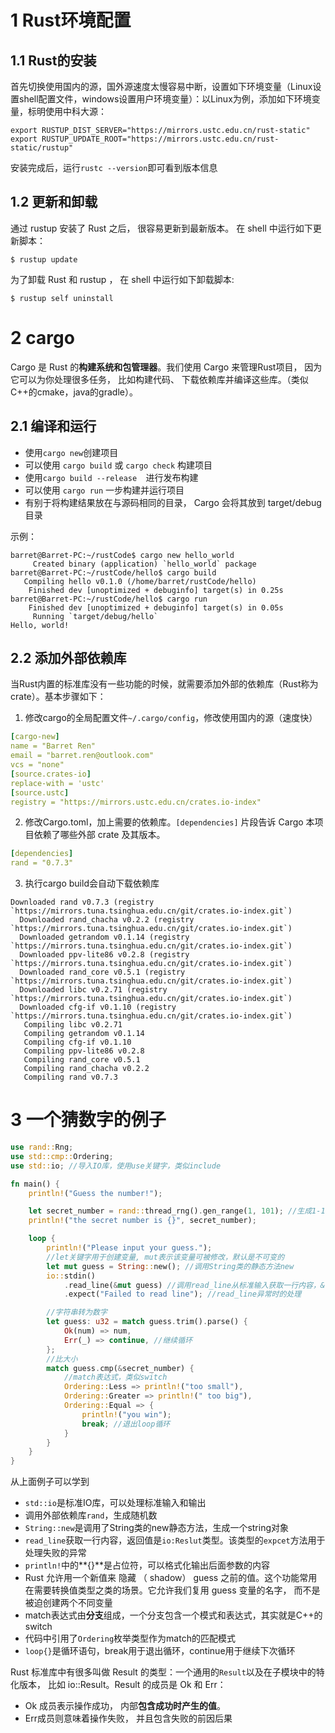 
# 1 Rust环境配置

## 1.1 Rust的安装
首先切换使用国内的源，国外源速度太慢容易中断，设置如下环境变量（Linux设置shell配置文件，windows设置用户环境变量）：以Linux为例，添加如下环境变量，标明使用中科大源：
```shell
export RUSTUP_DIST_SERVER="https://mirrors.ustc.edu.cn/rust-static"
export RUSTUP_UPDATE_ROOT="https://mirrors.ustc.edu.cn/rust-static/rustup"
```
安装完成后，运行`rustc --version`即可看到版本信息​

## 1.2 更新和卸载
通过 rustup 安装了 Rust 之后， 很容易更新到最新版本。 在 shell 中运行如下更新脚本：
```shell
$ rustup update
```
为了卸载 Rust 和 rustup ， 在 shell 中运行如下卸载脚本:
```shell
$ rustup self uninstall
```

# 2 cargo
Cargo 是 Rust 的**构建系统和包管理器**。我们使用 Cargo 来管理Rust项目， 因为它可以为你处理很多任务， 比如构建代码、 下载依赖库并编译这些库。（类似C++的cmake，java的gradle）。

## 2.1 编译和运行
- 使用`cargo new`创建项目
- 可以使用 `cargo build` 或 `cargo check` 构建项目
- 使用`cargo build --release  `进行发布构建
- 可以使用 `cargo run` 一步构建并运行项目
- 有别于将构建结果放在与源码相同的目录， Cargo 会将其放到 target/debug 目录

示例：
```shell
barret@Barret-PC:~/rustCode$ cargo new hello_world
     Created binary (application) `hello_world` package
barret@Barret-PC:~/rustCode/hello$ cargo build
   Compiling hello v0.1.0 (/home/barret/rustCode/hello)
    Finished dev [unoptimized + debuginfo] target(s) in 0.25s
barret@Barret-PC:~/rustCode/hello$ cargo run
    Finished dev [unoptimized + debuginfo] target(s) in 0.05s
     Running `target/debug/hello`
Hello, world!
```

## 2.2 添加外部依赖库
当Rust内置的标准库没有一些功能的时候，就需要添加外部的依赖库（Rust称为crate）。基本步骤如下：

1. 修改cargo的全局配置文件`~/.cargo/config`，修改使用国内的源（速度快）
```yaml
[cargo-new]
name = "Barret Ren"
email = "barret.ren@outlook.com"
vcs = "none"
[source.crates-io]
replace-with = 'ustc'
[source.ustc]
registry = "https://mirrors.ustc.edu.cn/crates.io-index"
```

2. 修改Cargo.toml，加上需要的依赖库。`[dependencies]` 片段告诉 Cargo 本项目依赖了哪些外部 crate 及其版本。
```yaml
[dependencies]
rand = "0.7.3"
```

3. 执行cargo build会自动下载依赖库
```shell
Downloaded rand v0.7.3 (registry `https://mirrors.tuna.tsinghua.edu.cn/git/crates.io-index.git`)
  Downloaded rand_chacha v0.2.2 (registry `https://mirrors.tuna.tsinghua.edu.cn/git/crates.io-index.git`)
  Downloaded getrandom v0.1.14 (registry `https://mirrors.tuna.tsinghua.edu.cn/git/crates.io-index.git`)
  Downloaded ppv-lite86 v0.2.8 (registry `https://mirrors.tuna.tsinghua.edu.cn/git/crates.io-index.git`)
  Downloaded rand_core v0.5.1 (registry `https://mirrors.tuna.tsinghua.edu.cn/git/crates.io-index.git`)
  Downloaded libc v0.2.71 (registry `https://mirrors.tuna.tsinghua.edu.cn/git/crates.io-index.git`)
  Downloaded cfg-if v0.1.10 (registry `https://mirrors.tuna.tsinghua.edu.cn/git/crates.io-index.git`)
   Compiling libc v0.2.71
   Compiling getrandom v0.1.14
   Compiling cfg-if v0.1.10
   Compiling ppv-lite86 v0.2.8
   Compiling rand_core v0.5.1
   Compiling rand_chacha v0.2.2
   Compiling rand v0.7.3
```

# 3 一个猜数字的例子
```rust
use rand::Rng;
use std::cmp::Ordering;
use std::io; //导入IO库，使用use关键字，类似include

fn main() {
    println!("Guess the number!");

    let secret_number = rand::thread_rng().gen_range(1, 101); //生成1-100的随机数
    println!("the secret number is {}", secret_number);

    loop {
        println!("Please input your guess.");
        //let关键字用于创建变量, mut表示该变量可被修改，默认是不可变的
        let mut guess = String::new(); //调用String类的静态方法new
        io::stdin()
            .read_line(&mut guess) //调用read_line从标准输入获取一行内容，&表示引用
            .expect("Failed to read line"); //read_line异常时的处理

        //字符串转为数字
        let guess: u32 = match guess.trim().parse() {
            Ok(num) => num,
            Err(_) => continue, //继续循环
        };
        //比大小
        match guess.cmp(&secret_number) {
            //match表达式，类似switch
            Ordering::Less => println!("too small"),
            Ordering::Greater => println!(" too big"),
            Ordering::Equal => {
                println!("you win");
                break; //退出loop循环
            }
        }
    }
}
```
从上面例子可以学到
- `std::io`是标准IO库，可以处理标准输入和输出
- 调用外部依赖库`rand`，生成随机数
- `String::new`是调用了String类的new静态方法，生成一个string对象
- `read_line`获取一行内容，返回值是`io:Reslut`类型。该类型的`expcet`方法用于处理失败的异常
- `println!`中的**{}**是占位符，可以格式化输出后面参数的内容
- Rust 允许用一个新值来 隐藏 （ shadow） guess 之前的值。这个功能常用在需要转换值类型之类的场景。它允许我们复用 guess 变量的名字， 而不是被迫创建两个不同变量
- match表达式由**分支**组成，一个分支包含一个模式和表达式，其实就是C++的switch
- 代码中引用了`Ordering`枚举类型作为match的匹配模式
- `loop{}`是循环语句，break用于退出循环，continue用于继续下次循环


Rust 标准库中有很多叫做 Result 的类型：一个通用的`Result`以及在子模块中的特化版本， 比如 io::Result。Result 的成员是 Ok 和 Err：
- Ok 成员表示操作成功， 内部**包含成功时产生的值**。
- Err成员则意味着操作失败， 并且包含失败的前因后果
